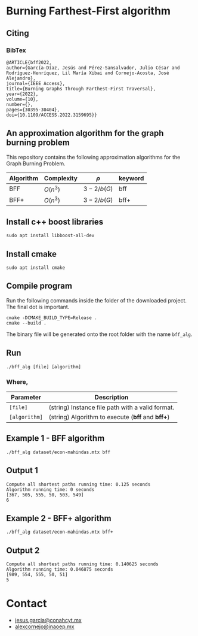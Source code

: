 # Burning Farthest-First algorithm

## Citing
### BibTex
```
@ARTICLE{bff2022,  
author={García-Díaz, Jesús and Pérez-Sansalvador, Julio César and Rodríguez-Henríquez, Lil María Xibai and Cornejo-Acosta, José Alejandro},  
journal={IEEE Access},   
title={Burning Graphs Through Farthest-First Traversal},   
year={2022}, 
volume={10},  
number={},  
pages={30395-30404},  
doi={10.1109/ACCESS.2022.3159695}}
```

## An approximation algorithm for the graph burning problem

This repository contains the following approximation algorithms for the Graph Burning Problem.

|  Algorithm |                                          Complexity                               | $\rho$| keyword
|------------|-----------------------------------------------------------------------------------| -|-
| BFF        | $O(n^3)$                                                                          | $3-2/b(G)$| bff
| BFF+       | $O(n^3)$                                                                          | $3-2/b(G)$| bff+


## Install c++ boost libraries
```
sudo apt install libboost-all-dev
```

## Install cmake
```
sudo apt install cmake
```

## Compile program
Run the following commands inside the folder of the downloaded project.
The final dot is important.
```
cmake -DCMAKE_BUILD_TYPE=Release .
cmake --build .
```
The binary file will be generated onto the root folder with the name ```bff_alg```.

## Run

```
./bff_alg [file] [algorithm]
```

### Where,

|  Parameter |                                          Description                                          |
|----------|---------------------------------------------------------------------------------------------|
| `[file]` | (string) Instance file path with a valid format.                                    |
| `[algorithm]`    | (string) Algorithm to execute (**bff** and **bff+**)  |

## Example 1 - BFF algorithm
```
./bff_alg dataset/econ-mahindas.mtx bff
```

## Output 1
```
Compute all shortest paths running time: 0.125 seconds
Algorithm running time: 0 seconds
[367, 505, 555, 50, 503, 549]
6
```

## Example 2 - BFF+ algorithm
```
./bff_alg dataset/econ-mahindas.mtx bff+
```

## Output 2
```
Compute all shortest paths running time: 0.140625 seconds
Algorithm running time: 0.046875 seconds
[989, 554, 555, 50, 51]
5
```

# Contact
* jesus.garcia@conahcyt.mx
* alexcornejo@inaoep.mx


